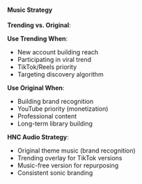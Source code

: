 #### Music Strategy

**Trending vs. Original**:

**Use Trending When**:

- New account building reach
- Participating in viral trend
- TikTok/Reels priority
- Targeting discovery algorithm

**Use Original When**:

- Building brand recognition
- YouTube priority (monetization)
- Professional content
- Long-term library building

**HNC Audio Strategy**:

- Original theme music (brand recognition)
- Trending overlay for TikTok versions
- Music-free version for repurposing
- Consistent sonic branding
